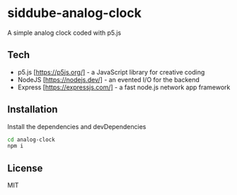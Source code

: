 # siddube-analog-clock

A simple analog clock coded with p5.js

## Tech

- p5.js [https://p5js.org/] - a JavaScript library for creative coding
- NodeJS [https://nodejs.dev/] - an evented I/O for the backend
- Express [https://expressjs.com/] - a fast node.js network app framework

## Installation

Install the dependencies and devDependencies

```sh
cd analog-clock
npm i
```

## License

MIT
